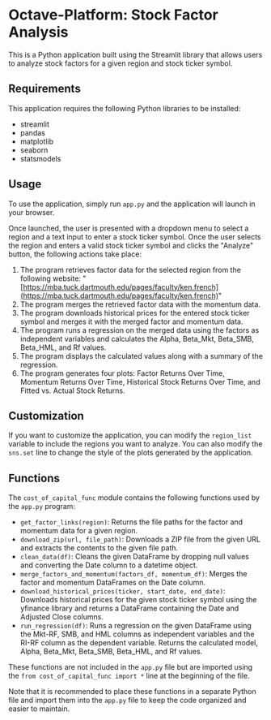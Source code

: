 # Octave-Platform: Stock Factor Analysis

This is a Python application built using the Streamlit library that allows users to analyze stock factors for a given region and stock ticker symbol.

## Requirements

This application requires the following Python libraries to be installed:

-   streamlit
-   pandas
-   matplotlib
-   seaborn
-   statsmodels

## Usage

To use the application, simply run `app.py` and the application will launch in your browser.

Once launched, the user is presented with a dropdown menu to select a region and a text input to enter a stock ticker symbol. Once the user selects the region and enters a valid stock ticker symbol and clicks the "Analyze" button, the following actions take place:

1.  The program retrieves factor data for the selected region from the following website: "[https://mba.tuck.dartmouth.edu/pages/faculty/ken.french](https://mba.tuck.dartmouth.edu/pages/faculty/ken.french)"
2.  The program merges the retrieved factor data with the momentum data.
3.  The program downloads historical prices for the entered stock ticker symbol and merges it with the merged factor and momentum data.
4.  The program runs a regression on the merged data using the factors as independent variables and calculates the Alpha, Beta_Mkt, Beta_SMB, Beta_HML, and Rf values.
5.  The program displays the calculated values along with a summary of the regression.
6.  The program generates four plots: Factor Returns Over Time, Momentum Returns Over Time, Historical Stock Returns Over Time, and Fitted vs. Actual Stock Returns.

## Customization

If you want to customize the application, you can modify the `region_list` variable to include the regions you want to analyze. You can also modify the `sns.set` line to change the style of the plots generated by the application.

## Functions

The `cost_of_capital_func` module contains the following functions used by the `app.py` program:

-   `get_factor_links(region)`: Returns the file paths for the factor and momentum data for a given region.
-   `download_zip(url, file_path)`: Downloads a ZIP file from the given URL and extracts the contents to the given file path.
-   `clean_data(df)`: Cleans the given DataFrame by dropping null values and converting the Date column to a datetime object.
-   `merge_factors_and_momentum(factors_df, momentum_df)`: Merges the factor and momentum DataFrames on the Date column.
-   `download_historical_prices(ticker, start_date, end_date)`: Downloads historical prices for the given stock ticker symbol using the yfinance library and returns a DataFrame containing the Date and Adjusted Close columns.
-   `run_regression(df)`: Runs a regression on the given DataFrame using the Mkt-RF, SMB, and HML columns as independent variables and the RI-RF column as the dependent variable. Returns the calculated model, Alpha, Beta_Mkt, Beta_SMB, Beta_HML, and Rf values.

These functions are not included in the `app.py` file but are imported using the `from cost_of_capital_func import *` line at the beginning of the file.

Note that it is recommended to place these functions in a separate Python file and import them into the `app.py` file to keep the code organized and easier to maintain.